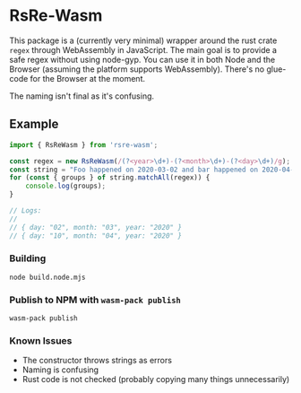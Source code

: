 # RsRe-Wasm

This package is a (currently very minimal) wrapper around the rust crate `regex` through WebAssembly in JavaScript.
The main goal is to provide a safe regex without using node-gyp.
You can use it in both Node and the Browser (assuming the platform supports WebAssembly).
There's no glue-code for the Browser at the moment.

The naming isn't final as it's confusing.

## Example 
```typescript
import { RsReWasm } from 'rsre-wasm';

const regex = new RsReWasm(/(?<year>\d+)-(?<month>\d+)-(?<day>\d+)/g);
const string = "Foo happened on 2020-03-02 and bar happened on 2020-04-10.";
for (const { groups } of string.matchAll(regex)) {
    console.log(groups);
}

// Logs:
//
// { day: "02", month: "03", year: "2020" }
// { day: "10", month: "04", year: "2020" }
```

### Building

```
node build.node.mjs
```

### Publish to NPM with `wasm-pack publish`

```
wasm-pack publish
```

### Known Issues

* The constructor throws strings as errors
* Naming is confusing
* Rust code is not checked (probably copying many things unnecessarily)

